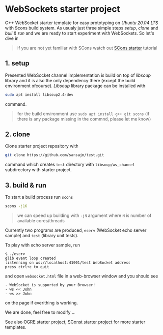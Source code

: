# WebSockets starter project

C++ WebSocket starter template for easy prototyping on *Ubuntu 20.04 LTS* with Scons build system. As usualy just three simple steps *setup*, *clone* and *buil & run* and we are ready to start experiment with WebSockets. So let's dive in

> if you are not yet familiar with SCons watch out [SCons starter][scons-starter] tutorial

## 1. setup

Presented WebSocket channel implementation is build on top of *libsoup* library and it is also the only dependency there (except the build environment ofcourse). *Libsoup* library package can be installed with

```bash
sudo apt install libsoup2.4-dev
```

command.

> for the build environment use `sudo apt install g++ git scons` (if there is any package missing in the commnd, please let me know)


## 2. clone

Clone starter project repository with

```bash
git clone https://github.com/sansajn/test.git
```

command which creates `test` directory with `libsoup/ws_channel` subdirectory with starter project.


## 3. build & run

To start a build process run `scons`

```bash
scons -j16
```

> we can speed up building with `-jN` argument where `N` is number of available cores/threads

Currently two programs are produced, `eserv` (WebSocket echo server sample) and `test` (library unit tests).

To play with echo server sample, run

```console
$ ./eserv 
glib event loop created
listenning on ws://localhost:41001/test WebSocket address
press ctrl+c to quit
```

and open `websocket.html` file in a web-browser window and you should see

```
- WebSocket is supported by your Browser!
- ws << John
- ws >> John
```

on the page if everithing is working.

We are done, feel free to modify ...

See also [OGRE starter project][OGRE-starter], [SConst starter project][scons-starter] for more starter templates. 

[OGRE-starter]: https://github.com/sansajn/ogre-linux-starter
[scons-starter]: https://github.com/sansajn/scons-starter
